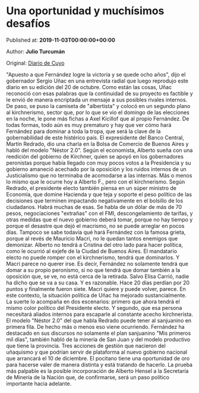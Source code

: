 
# Una oportunidad y muchísimos desafíos

Published at: **2019-11-03T00:00:00+00:00**

Author: **Julio Turcumán**

Original: [Diario de Cuyo](https://www.diariodecuyo.com.ar/columnasdeopinion/Una-oportunidad-y-muchisimos-desafios-20191102-0084.html)

"Apuesto a que Fernández logre la victoria y se quede ocho años", dijo el gobernador Sergio Uñac en una entrevista radial que luego reprodujo este diario en su edición del 20 de octubre. Como están las cosas, Uñac reconoció con esas palabras que la continuidad de su proyecto es factible y le envió de manera encriptada un mensaje a sus posibles rivales internos. De paso, se puso la camiseta de "albertista" y colocó en un segundo plano al kirchnerismo, sector que, por lo que se vio el domingo de las elecciones en la noche, le pone más fichas a Axel Kicillof que al propio Fernández. De todas formas, todo aún es muy prematuro y hay que ver cómo hará Fernández para dominar a toda la tropa, que será la clave de la gobernabilidad de este histérico país.
El expresidente del Banco Central, Martín Redrado, dio una charla en la Bolsa de Comercio de Buenos Aires y habló del modelo "Néstor 2.0". Según el economista, Alberto sueña con una reedición del gobierno de Kirchner, quien se apoyó en los gobernadores peronistas porque había llegado con muy pocos votos a la Presidencia y su gobierno amaneció acechado por la oposición y los ruidos internos de un Justicialismo que no terminaba de acomodarse a las internas. Más o menos lo mismo que le ocurre hoy a Alberto F., pero con el kirchnerismo. Según Redrado, el presidente electo también piensa en un súper ministro de Economía, que domine Hacienda y que teja y soporte el peso político de las decisiones que terminen impactando negativamente en el bolsillo de los ciudadanos. Habrá muchas de esas. Se habla de un dólar de más de 70 pesos, negociaciones "extrañas" con el FMI, descongelamiento de tarifas, y otras medidas que el nuevo gobierno deberá tomar, porque no hay tiempo y porque el desastre que dejó el macrismo, no se puede arreglar en pocos días.
Tampoco se sabe todavía qué hará Fernández con la famosa grieta, porque al revés de Mauricio Macri, no le quedan tantos enemigos que demonizar. Alberto no tendrá a Cristina del otro lado para hacer política, como le ocurrió al exjefe de la Ciudad de Buenos Aires. El mandatario electo no puede romper con el kirchnerismo, tendrá que dominarlos. Y Macri parece no querer irse. Es decir, Fernández no solamente tendrá que domar a su propio peronismo, si no que tendrá que domar también a la oposición que, se ve, no está cerca de la retirada. Salvo Elisa Carrió, nadie ha dicho que se va a su casa. Y es razonable. Hace 20 días perdían por 20 puntos y finalmente fueron siete. Macri quiere y puede volver, parece.
En este contexto, la situación política de Uñac ha mejorado sustancialmente. La suerte lo acompaña en dos escenarios: primero que ahora tendrá el mismo color político del Presidente electo. Y segundo, que esa persona necesitará aliados internos para escaparle al constante acecho kirchnerista. El modelo "Néstor 2.0" del que habla Redrado puede tener al sanjuanino en primera fila. De hecho más o menos eso viene ocurriendo. Fernández ha destacado en sus discursos no solamente el plan sanjuanino "Mis primeros mil días", también habló de la minería de San Juan y del modelo productivo que tiene la provincia. Tres acciones de gestión que nacieron del uñaquismo y que podrían servir de plataforma al nuevo gobierno nacional que arrancará el 10 de diciembre. El pocitano tiene una oportunidad de oro para hacerse valer de manera distinta y está tratando de hacerlo. La prueba más palpable es la posible incorporación de Alberto Hensel a la Secretaría de Minería de la Nación que, de confirmarse, será un paso político importante hacia adelante.
